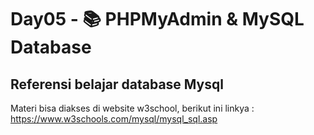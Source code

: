 # Day05 - 📚 PHPMyAdmin &amp; MySQL Database

## Referensi belajar database Mysql
Materi bisa diakses di website w3school, berikut ini linkya :
https://www.w3schools.com/mysql/mysql_sql.asp